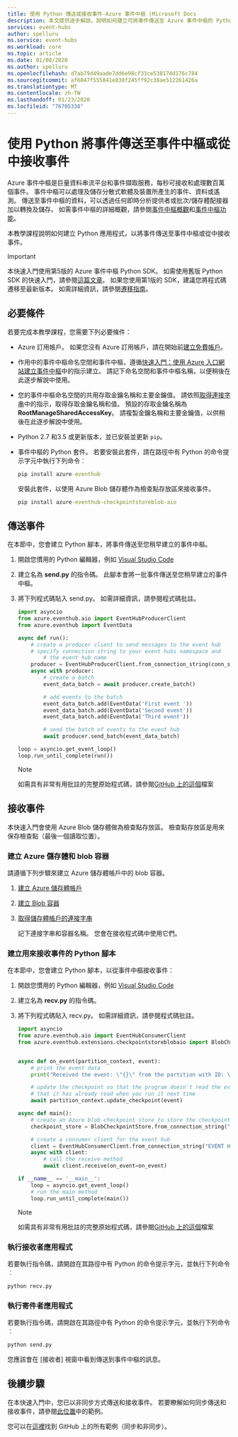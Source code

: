 ```yaml
---
title: 使用 Python 傳送或接收事件-Azure 事件中樞 |Microsoft Docs
description: 本文提供逐步解說，說明如何建立可將事件傳送至 Azure 事件中樞的 Python 應用程式。
services: event-hubs
author: spelluru
ms.service: event-hubs
ms.workload: core
ms.topic: article
ms.date: 01/08/2020
ms.author: spelluru
ms.openlocfilehash: d7ab79d49aade7dd6e98cf33ce538174d176c784
ms.sourcegitcommit: af6847f555841e838f245ff92c38ae512261426a
ms.translationtype: MT
ms.contentlocale: zh-TW
ms.lasthandoff: 01/23/2020
ms.locfileid: "76705338"
---
```

# <a name="send-events-to-or-receive-events-from-event-hubs-using-python"></a>使用 Python 將事件傳送至事件中樞或從中接收事件

Azure 事件中樞是巨量資料串流平台和事件擷取服務，每秒可接收和處理數百萬個事件。 事件中樞可以處理及儲存分散式軟體及裝置所產生的事件、資料或遙測。 傳送至事件中樞的資料，可以透過任何即時分析提供者或批次/儲存體配接器加以轉換及儲存。 如需事件中樞的詳細概觀，請參閱[事件中樞概觀](event-hubs-about.md)和[事件中樞功能](event-hubs-features.md)。

本教學課程說明如何建立 Python 應用程式，以將事件傳送至事件中樞或從中接收事件。

> [!IMPORTANT]
> 本快速入門使用第5版的 Azure 事件中樞 Python SDK。 如需使用舊版 Python SDK 的快速入門，請參閱[這篇文章](event-hubs-python-get-started-send.md)。 如果您使用第1版的 SDK，建議您將程式碼遷移至最新版本。 如需詳細資訊，請參閱[遷移指南](https://github.com/Azure/azure-sdk-for-python/blob/master/sdk/eventhub/azure-eventhub/migration_guide.md)。


## <a name="prerequisites"></a>必要條件

若要完成本教學課程，您需要下列必要條件：

- Azure 訂用帳戶。 如果您沒有 Azure 訂用帳戶，請在開始前[建立免費帳戶](https://azure.microsoft.com/free/)。
- 作用中的事件中樞命名空間和事件中樞，遵循[快速入門：使用 Azure 入口網站建立事件中樞](event-hubs-create.md)中的指示建立。 請記下命名空間和事件中樞名稱，以便稍後在此逐步解說中使用。
- 您的事件中樞命名空間的共用存取金鑰名稱和主要金鑰值。 請依照[取得連接字串](event-hubs-get-connection-string.md#get-connection-string-from-the-portal)中的指示，取得存取金鑰名稱和值。 預設的存取金鑰名稱為 **RootManageSharedAccessKey**。 請複製金鑰名稱和主要金鑰值，以供稍後在此逐步解說中使用。
- Python 2.7 和3.5 或更新版本，並已安裝並更新 `pip`。
- 事件中樞的 Python 套件。 若要安裝此套件，請在路徑中有 Python 的命令提示字元中執行下列命令︰

    ```cmd
    pip install azure-eventhub
    ```

    安裝此套件，以使用 Azure Blob 儲存體作為檢查點存放區來接收事件。

    ```cmd
    pip install azure-eventhub-checkpointstoreblob-aio
    ```

## <a name="send-events"></a>傳送事件
在本節中，您會建立 Python 腳本，將事件傳送至您稍早建立的事件中樞。

1. 開啟您慣用的 Python 編輯器，例如 [Visual Studio Code](https://code.visualstudio.com/)
2. 建立名為 **send.py** 的指令碼。 此腳本會將一批事件傳送至您稍早建立的事件中樞。
3. 將下列程式碼貼入 send.py。 如需詳細資訊，請參閱程式碼批註。

    ```python
    import asyncio
    from azure.eventhub.aio import EventHubProducerClient
    from azure.eventhub import EventData

    async def run():
        # create a producer client to send messages to the event hub
        # specify connection string to your event hubs namespace and
            # the event hub name
        producer = EventHubProducerClient.from_connection_string(conn_str="EVENT HUBS NAMESPACE - CONNECTION STRING", eventhub_name="EVENT HUB NAME")
        async with producer:
            # create a batch
            event_data_batch = await producer.create_batch()

            # add events to the batch
            event_data_batch.add(EventData('First event '))
            event_data_batch.add(EventData('Second event'))
            event_data_batch.add(EventData('Third event'))

            # send the batch of events to the event hub
            await producer.send_batch(event_data_batch)

    loop = asyncio.get_event_loop()
    loop.run_until_complete(run())

    ```

    > [!NOTE]
    > 如需具有非常有用批註的完整原始程式碼，請參閱[GitHub 上的這個](https://github.com/Azure/azure-sdk-for-python/blob/master/sdk/eventhub/azure-eventhub/samples/async_samples/send_async.py)檔案

## <a name="receive-events"></a>接收事件
本快速入門會使用 Azure Blob 儲存體做為檢查點存放區。 檢查點存放區是用來保存檢查點（最後一個讀取位置）。  

### <a name="create-an-azure-storage-and-a-blob-container"></a>建立 Azure 儲存體和 blob 容器
請遵循下列步驟來建立 Azure 儲存體帳戶中的 blob 容器。

1. [建立 Azure 儲存體帳戶](../storage/common/storage-account-create.md?tabs=azure-portal)
2. [建立 Blob 容器](../storage/blobs/storage-quickstart-blobs-portal.md#create-a-container)
3. [取得儲存體帳戶的連接字串](../storage/common/storage-configure-connection-string.md?#view-and-copy-a-connection-string)

    記下連接字串和容器名稱。 您會在接收程式碼中使用它們。


### <a name="create-python-script-to-receive-events"></a>建立用來接收事件的 Python 腳本

在本節中，您會建立 Python 腳本，以從事件中樞接收事件：

1. 開啟您慣用的 Python 編輯器，例如 [Visual Studio Code](https://code.visualstudio.com/)
2. 建立名為 **recv.py** 的指令碼。
3. 將下列程式碼貼入 recv.py。 如需詳細資訊，請參閱程式碼批註。

    ```python
    import asyncio
    from azure.eventhub.aio import EventHubConsumerClient
    from azure.eventhub.extensions.checkpointstoreblobaio import BlobCheckpointStore


    async def on_event(partition_context, event):
        # print the event data
        print("Received the event: \"{}\" from the partition with ID: \"{}\"".format(event.body_as_str(encoding='UTF-8'), partition_context.partition_id))

        # update the checkpoint so that the program doesn't read the events
        # that it has already read when you run it next time
        await partition_context.update_checkpoint(event)

    async def main():
        # create an Azure blob checkpoint store to store the checkpoints
        checkpoint_store = BlobCheckpointStore.from_connection_string("AZURE STORAGE CONNECTION STRING", "BLOB CONTAINER NAME")

        # create a consumer client for the event hub
        client = EventHubConsumerClient.from_connection_string("EVENT HUBS NAMESPACE CONNECTION STRING", consumer_group="$Default", eventhub_name="EVENT HUB NAME", checkpoint_store=checkpoint_store)
        async with client:
            # call the receive method
            await client.receive(on_event=on_event)

    if __name__ == '__main__':
        loop = asyncio.get_event_loop()
        # run the main method
        loop.run_until_complete(main())    
    ```

    > [!NOTE]
    > 如需具有非常有用批註的完整原始程式碼，請參閱[GitHub 上的這個](https://github.com/Azure/azure-sdk-for-python/blob/master/sdk/eventhub/azure-eventhub/samples/async_samples/recv_with_checkpoint_store_async.py)檔案


### <a name="run-the-receiver-app"></a>執行接收者應用程式

若要執行指令碼，請開啟在其路徑中有 Python 的命令提示字元，並執行下列命令︰

```bash
python recv.py
```

### <a name="run-the-sender-app"></a>執行寄件者應用程式

若要執行指令碼，請開啟在其路徑中有 Python 的命令提示字元，並執行下列命令︰

```bash
python send.py
```

您應該會在 [接收者] 視窗中看到傳送到事件中樞的訊息。


## <a name="next-steps"></a>後續步驟
在本快速入門中，您已以非同步方式傳送和接收事件。 若要瞭解如何同步傳送和接收事件，請參閱[此位置](https://github.com/Azure/azure-sdk-for-python/tree/master/sdk/eventhub/azure-eventhub/samples/sync_samples)中的範例。

您可以在[這裡](https://github.com/Azure/azure-sdk-for-python/tree/master/sdk/eventhub/azure-eventhub/samples)找到 GitHub 上的所有範例（同步和非同步）。
